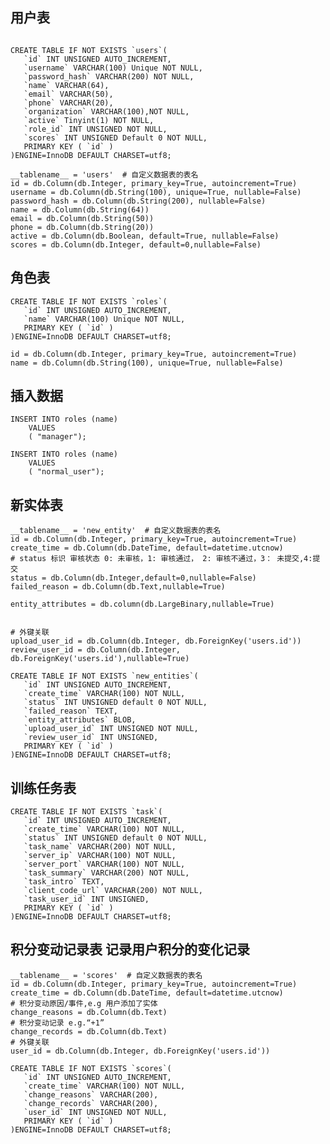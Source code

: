 ## 用户表
```mysql

CREATE TABLE IF NOT EXISTS `users`(
   `id` INT UNSIGNED AUTO_INCREMENT,
   `username` VARCHAR(100) Unique NOT NULL,
   `password_hash` VARCHAR(200) NOT NULL,
   `name` VARCHAR(64),
   `email` VARCHAR(50),
   `phone` VARCHAR(20),
   `organization` VARCHAR(100),NOT NULL,
   `active` Tinyint(1) NOT NULL,
   `role_id` INT UNSIGNED NOT NULL,
   `scores` INT UNSIGNED Default 0 NOT NULL,
   PRIMARY KEY ( `id` )
)ENGINE=InnoDB DEFAULT CHARSET=utf8;
```
    __tablename__ = 'users'  # 自定义数据表的表名
    id = db.Column(db.Integer, primary_key=True, autoincrement=True)
    username = db.Column(db.String(100), unique=True, nullable=False)
    password_hash = db.Column(db.String(200), nullable=False)
    name = db.Column(db.String(64))
    email = db.Column(db.String(50))
    phone = db.Column(db.String(20))
    active = db.Column(db.Boolean, default=True, nullable=False)
    scores = db.Column(db.Integer, default=0,nullable=False)

## 角色表
```mysql
CREATE TABLE IF NOT EXISTS `roles`(
   `id` INT UNSIGNED AUTO_INCREMENT,
   `name` VARCHAR(100) Unique NOT NULL,
   PRIMARY KEY ( `id` )
)ENGINE=InnoDB DEFAULT CHARSET=utf8;

```
    id = db.Column(db.Integer, primary_key=True, autoincrement=True)
    name = db.Column(db.String(100), unique=True, nullable=False)

## 插入数据
```mysql
INSERT INTO roles (name)
    VALUES
    ( "manager");

INSERT INTO roles (name)
    VALUES
    ( "normal_user");
```


## 新实体表
    __tablename__ = 'new_entity'  # 自定义数据表的表名
    id = db.Column(db.Integer, primary_key=True, autoincrement=True)
    create_time = db.Column(db.DateTime, default=datetime.utcnow)
    # status 标识 审核状态 0: 未审核，1: 审核通过， 2: 审核不通过，3： 未提交,4:提交
    status = db.Column(db.Integer,default=0,nullable=False)
    failed_reason = db.Column(db.Text,nullable=True)

    entity_attributes = db.column(db.LargeBinary,nullable=True)
    

    # 外键关联
    upload_user_id = db.Column(db.Integer, db.ForeignKey('users.id'))
    review_user_id = db.Column(db.Integer, db.ForeignKey('users.id'),nullable=True)

```mysql
CREATE TABLE IF NOT EXISTS `new_entities`(
   `id` INT UNSIGNED AUTO_INCREMENT,
   `create_time` VARCHAR(100) NOT NULL,
   `status` INT UNSIGNED default 0 NOT NULL,
   `failed_reason` TEXT,
   `entity_attributes` BLOB,
   `upload_user_id` INT UNSIGNED NOT NULL,
   `review_user_id` INT UNSIGNED,
   PRIMARY KEY ( `id` )
)ENGINE=InnoDB DEFAULT CHARSET=utf8;

```

## 训练任务表
```mysql
CREATE TABLE IF NOT EXISTS `task`(
   `id` INT UNSIGNED AUTO_INCREMENT,
   `create_time` VARCHAR(100) NOT NULL,
   `status` INT UNSIGNED default 0 NOT NULL,
   `task_name` VARCHAR(200) NOT NULL,
   `server_ip` VARCHAR(100) NOT NULL,
   `server_port` VARCHAR(100) NOT NULL,
   `task_summary` VARCHAR(200) NOT NULL,
   `task_intro` TEXT,
   `client_code_url` VARCHAR(200) NOT NULL,
   `task_user_id` INT UNSIGNED,
   PRIMARY KEY ( `id` )
)ENGINE=InnoDB DEFAULT CHARSET=utf8;

```
    


## 积分变动记录表 记录用户积分的变化记录
    __tablename__ = 'scores'  # 自定义数据表的表名
    id = db.Column(db.Integer, primary_key=True, autoincrement=True)
    create_time = db.Column(db.DateTime, default=datetime.utcnow)
    # 积分变动原因/事件,e.g 用户添加了实体
    change_reasons = db.Column(db.Text)
    # 积分变动记录 e.g.“+1”
    change_records = db.Column(db.Text)
    # 外键关联
    user_id = db.Column(db.Integer, db.ForeignKey('users.id'))
```
CREATE TABLE IF NOT EXISTS `scores`(
   `id` INT UNSIGNED AUTO_INCREMENT,
   `create_time` VARCHAR(100) NOT NULL,
   `change_reasons` VARCHAR(200),
   `change_records` VARCHAR(200),
   `user_id` INT UNSIGNED NOT NULL,
   PRIMARY KEY ( `id` )
)ENGINE=InnoDB DEFAULT CHARSET=utf8;

```